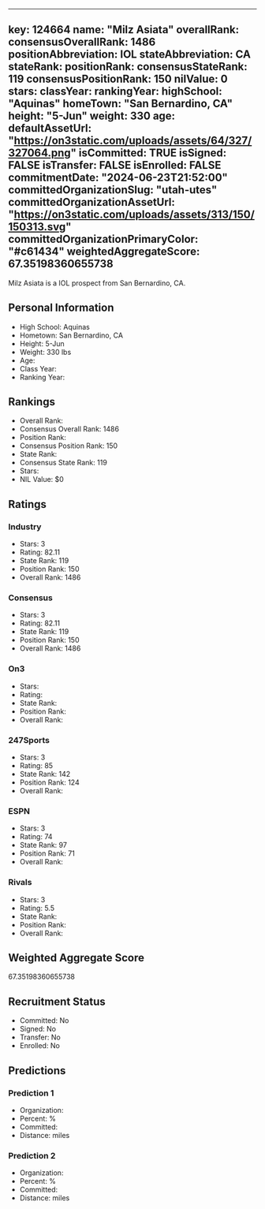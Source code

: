 ---
  key: 124664
  name: "Milz Asiata"
  overallRank: 
  consensusOverallRank: 1486
  positionAbbreviation: IOL
  stateAbbreviation: CA
  stateRank: 
  positionRank: 
  consensusStateRank: 119
  consensusPositionRank: 150
  nilValue: 0
  stars: 
  classYear: 
  rankingYear: 
  highSchool: "Aquinas"
  homeTown: "San Bernardino, CA"
  height: "5-Jun"
  weight: 330
  age: 
  defaultAssetUrl: "https://on3static.com/uploads/assets/64/327/327064.png"
  isCommitted: TRUE
  isSigned: FALSE
  isTransfer: FALSE
  isEnrolled: FALSE
  commitmentDate: "2024-06-23T21:52:00"
  committedOrganizationSlug: "utah-utes"
  committedOrganizationAssetUrl: "https://on3static.com/uploads/assets/313/150/150313.svg"
  committedOrganizationPrimaryColor: "#c61434"
  weightedAggregateScore: 67.35198360655738
  ---
  
  Milz Asiata is a IOL prospect from San Bernardino, CA.
  
  ## Personal Information
  - High School: Aquinas
  - Hometown: San Bernardino, CA
  - Height: 5-Jun
  - Weight: 330 lbs
  - Age: 
  - Class Year: 
  - Ranking Year: 
  
  ## Rankings
  - Overall Rank: 
  - Consensus Overall Rank: 1486
  - Position Rank: 
  - Consensus Position Rank: 150
  - State Rank: 
  - Consensus State Rank: 119
  - Stars: 
  - NIL Value: $0
  
  ## Ratings
  
  ### Industry
  - Stars: 3
  - Rating: 82.11
  - State Rank: 119
  - Position Rank: 150
  - Overall Rank: 1486
  
  ### Consensus
  - Stars: 3
  - Rating: 82.11
  - State Rank: 119
  - Position Rank: 150
  - Overall Rank: 1486
  
  ### On3
  - Stars: 
  - Rating: 
  - State Rank: 
  - Position Rank: 
  - Overall Rank: 
  
  ### 247Sports
  - Stars: 3
  - Rating: 85
  - State Rank: 142
  - Position Rank: 124
  - Overall Rank: 
  
  ### ESPN
  - Stars: 3
  - Rating: 74
  - State Rank: 97
  - Position Rank: 71
  - Overall Rank: 
  
  ### Rivals
  - Stars: 3
  - Rating: 5.5
  - State Rank: 
  - Position Rank: 
  - Overall Rank: 
  
  ## Weighted Aggregate Score
  67.35198360655738
  
  ## Recruitment Status
  - Committed: No
  - Signed: No
  - Transfer: No
  - Enrolled: No
  
  
  
  ## Predictions
  
  ### Prediction 1
  - Organization: 
  - Percent: %
  - Committed: 
  - Distance:  miles
  
  ### Prediction 2
  - Organization: 
  - Percent: %
  - Committed: 
  - Distance:  miles
  